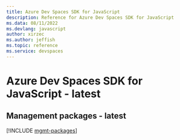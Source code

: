 ```yaml
---
title: Azure Dev Spaces SDK for JavaScript
description: Reference for Azure Dev Spaces SDK for JavaScript
ms.data: 08/11/2022
ms.devlang: javascript
author: xirzec
ms.author: jeffish
ms.topic: reference
ms.service: devspaces
---
```

# Azure Dev Spaces SDK for JavaScript - latest

## Management packages - latest
[!INCLUDE [mgmt-packages](dev-spaces-mgmt-index.md)]
